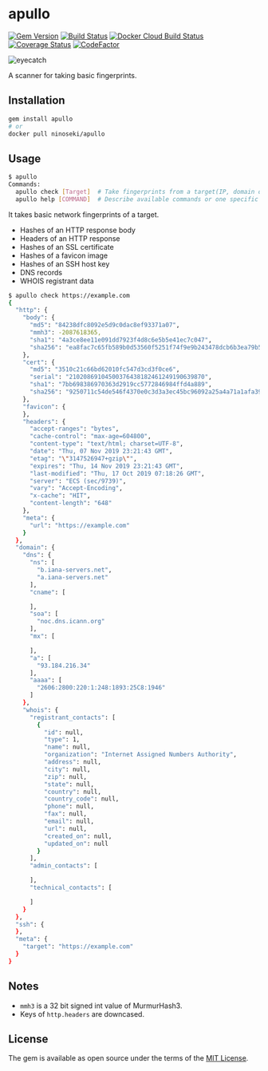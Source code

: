 # apullo

[![Gem Version](https://badge.fury.io/rb/apullo.svg)](https://badge.fury.io/rb/apullo)
[![Build Status](https://travis-ci.com/ninoseki/apullo.svg?branch=master)](https://travis-ci.com/ninoseki/apullo)
[![Docker Cloud Build Status](https://img.shields.io/docker/cloud/build/ninoseki/apullo)](https://hub.docker.com/r/ninoseki/apullo)
[![Coverage Status](https://coveralls.io/repos/github/ninoseki/apullo/badge.svg?branch=master)](https://coveralls.io/github/ninoseki/apullo?branch=master)
[![CodeFactor](https://www.codefactor.io/repository/github/ninoseki/apullo/badge)](https://www.codefactor.io/repository/github/ninoseki/apullo)

![eyecatch](https://raw.githubusercontent.com/ninoseki/apullo/master/images/eyecatch.png)

A scanner for taking basic fingerprints.

## Installation

```bash
gem install apullo
# or
docker pull ninoseki/apullo
```

## Usage

```bash
$ apullo
Commands:
  apullo check [Target]  # Take fingerprints from a target(IP, domain or URL)
  apullo help [COMMAND]  # Describe available commands or one specific command

```

It takes basic network fingerprints of a target.

- Hashes of an HTTP response body
- Headers of an HTTP response
- Hashes of an SSL certificate
- Hashes of a favicon image
- Hashes of an SSH host key
- DNS records
- WHOIS registrant data

```bash
$ apullo check https://example.com
{
  "http": {
    "body": {
      "md5": "84238dfc8092e5d9c0dac8ef93371a07",
      "mmh3": -2087618365,
      "sha1": "4a3ce8ee11e091dd7923f4d8c6e5b5e41ec7c047",
      "sha256": "ea8fac7c65fb589b0d53560f5251f74f9e9b243478dcb6b3ea79b5e36449c8d9"
    },
    "cert": {
      "md5": "3510c21c66bd62010fc547d3cd3f0ce6",
      "serial": "21020869104500376438182461249190639870",
      "sha1": "7bb698386970363d2919cc5772846984ffd4a889",
      "sha256": "9250711c54de546f4370e0c3d3a3ec45bc96092a25a4a71a1afa396af7047eb8"
    },
    "favicon": {
    },
    "headers": {
      "accept-ranges": "bytes",
      "cache-control": "max-age=604800",
      "content-type": "text/html; charset=UTF-8",
      "date": "Thu, 07 Nov 2019 23:21:43 GMT",
      "etag": "\"3147526947+gzip\"",
      "expires": "Thu, 14 Nov 2019 23:21:43 GMT",
      "last-modified": "Thu, 17 Oct 2019 07:18:26 GMT",
      "server": "ECS (sec/9739)",
      "vary": "Accept-Encoding",
      "x-cache": "HIT",
      "content-length": "648"
    },
    "meta": {
      "url": "https://example.com"
    }
  },
  "domain": {
    "dns": {
      "ns": [
        "b.iana-servers.net",
        "a.iana-servers.net"
      ],
      "cname": [

      ],
      "soa": [
        "noc.dns.icann.org"
      ],
      "mx": [

      ],
      "a": [
        "93.184.216.34"
      ],
      "aaaa": [
        "2606:2800:220:1:248:1893:25C8:1946"
      ]
    },
    "whois": {
      "registrant_contacts": [
        {
          "id": null,
          "type": 1,
          "name": null,
          "organization": "Internet Assigned Numbers Authority",
          "address": null,
          "city": null,
          "zip": null,
          "state": null,
          "country": null,
          "country_code": null,
          "phone": null,
          "fax": null,
          "email": null,
          "url": null,
          "created_on": null,
          "updated_on": null
        }
      ],
      "admin_contacts": [

      ],
      "technical_contacts": [

      ]
    }
  },
  "ssh": {
  },
  "meta": {
    "target": "https://example.com"
  }
}
```

## Notes

- `mmh3` is a 32 bit signed int value of MurmurHash3.
- Keys of `http.headers` are downcased.

## License

The gem is available as open source under the terms of the [MIT License](https://opensource.org/licenses/MIT).
